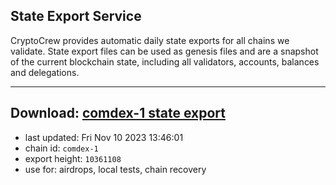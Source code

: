 ## State Export Service
CryptoCrew provides automatic daily state exports for all chains we validate. State export files can be used as genesis files and are a snapshot of the current blockchain state, including all validators, accounts, balances and delegations.

---
**Download: [comdex-1 state export](https://dl.ccvalidators.com/SERVICE/comdex/comdex-1_export_10361108.json)**
---

- last updated: Fri Nov 10 2023 13:46:01
- chain id: `comdex-1`
- export height: `10361108`
- use for: airdrops, local tests, chain recovery
